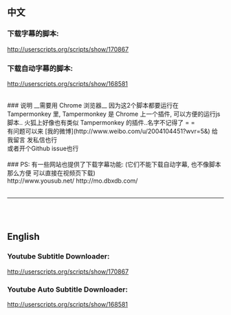 ## 中文


### 下载字幕的脚本:
http://userscripts.org/scripts/show/170867  

### 下载自动字幕的脚本:
http://userscripts.org/scripts/show/168581


<br>
### 说明
__需要用 Chrome 浏览器__  
因为这2个脚本都要运行在 Tampermonkey 里,  
Tampermonkey 是 Chrome 上一个插件,  
可以方便的运行js脚本..  
火狐上好像也有类似 Tampermonkey 的插件..名字不记得了 = = 


<br>
有问题可以来 [我的微博](http://www.weibo.com/u/2004104451?wvr=5&) 给我留言  
发私信也行 <br>
或者开个Github issue也行 <br>




<br>
### PS: 有一些网站也提供了下载字幕功能:
(它们不能下载自动字幕, 也不像脚本那么方便 可以直接在视频页下载) <br>
http://www.yousub.net/  
http://mo.dbxdb.com/  






<br>
<br>

---

<br>
<br>









## English


### Youtube Subtitle Downloader:
http://userscripts.org/scripts/show/170867  



### Youtube Auto Subtitle Downloader:
http://userscripts.org/scripts/show/168581




<br>
<br>
<br>



